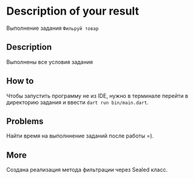 # Description of your result

Выполнение задания ```Фильруй товар```

## Description

Выполнены все условия задания

## How to

Чтобы запустить программу не из IDE, нужно в терминале перейти в директорию задания и ввести `dart run bin/main.dart`.

## Problems

Найти время на выполннение заданий после работы =).

## More

Создана реализация метода фильтрации через Sealed класс.

